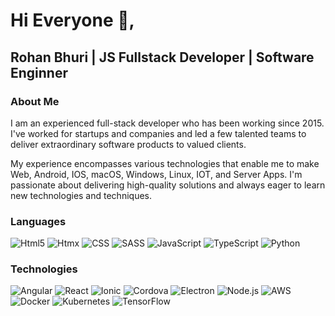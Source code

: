 
# Hi Everyone 👋,
## Rohan Bhuri | JS Fullstack Developer | Software Enginner

### About Me
I am an experienced full-stack developer who has been working since 2015. I've worked for startups and companies and led a few talented teams to deliver extraordinary software products to valued clients.

My experience encompasses various technologies that enable me to make Web, Android, IOS, macOS, Windows, Linux, IOT, and Server Apps. I'm passionate about delivering high-quality solutions and always eager to learn new technologies and techniques.

### Languages

![Html5](https://img.shields.io/badge/-Html5-000?&logo=html5)
![Htmx](https://img.shields.io/badge/-Htmx-000?&logo=htmx)
![CSS](https://img.shields.io/badge/-CSS-000?&logo=csswizardry)
![SASS](https://img.shields.io/badge/-SASS-000?&logo=sass)
![JavaScript](https://img.shields.io/badge/-JavaScript-000?&logo=JavaScript)
![TypeScript](https://img.shields.io/badge/-TypeScript-000?&logo=TypeScript)
![Python](https://img.shields.io/badge/-Python-000?&logo=Python)

### Technologies

![Angular](https://img.shields.io/badge/-Angular-000?&logo=Angular&logoColor=red)
![React](https://img.shields.io/badge/-React-000?&logo=React)
![Ionic](https://img.shields.io/badge/-Ionic-000?&logo=ionic)
![Cordova](https://img.shields.io/badge/-Cordova-000?&logo=apachecordova)
![Electron](https://img.shields.io/badge/-React-000?&logo=React)
![Node.js](https://img.shields.io/badge/-Node.js-000?&logo=node.js)
![AWS](https://img.shields.io/badge/-AWS-000?&logo=amazonwebservices&logoColor=F90)
![Docker](https://img.shields.io/badge/-Docker-000?&logo=Docker)
![Kubernetes](https://img.shields.io/badge/-Kubernetes-000?&logo=Kubernetes)
![TensorFlow](https://img.shields.io/badge/-TensorFlow-000?&logo=TensorFlow)




